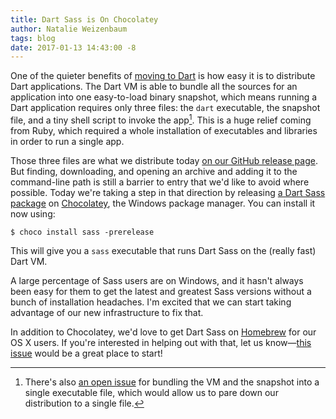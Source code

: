 ```yaml
---
title: Dart Sass is On Chocolatey
author: Natalie Weizenbaum
tags: blog
date: 2017-01-13 14:43:00 -8
---
```


One of the quieter benefits of [moving to Dart](/blog/announcing-dart-sass) is
how easy it is to distribute Dart applications. The Dart VM is able to bundle
all the sources for an application into one easy-to-load binary snapshot, which
means running a Dart application requires only three files: the `dart`
executable, the snapshot file, and a tiny shell script to invoke the app[^1].
This is a huge relief coming from Ruby, which required a whole installation of
executables and libraries in order to run a single app.

Those three files are what we distribute today [on our GitHub release
page](https://github.com/sass/dart-sass/releases). But finding, downloading, and
opening an archive and adding it to the command-line path is still a barrier to
entry that we'd like to avoid where possible. Today we're taking a step in that
direction by releasing [a Dart Sass
package](https://chocolatey.org/packages/sass) on
[Chocolatey](https://chocolatey.org/), the Windows package manager. You can
install it now using:

```
$ choco install sass -prerelease
```

This will give you a `sass` executable that runs Dart Sass on the (really fast)
Dart VM.

A large percentage of Sass users are on Windows, and it hasn't always been easy
for them to get the latest and greatest Sass versions without a bunch of
installation headaches. I'm excited that we can start taking advantage of our
new infrastructure to fix that.

In addition to Chocolatey, we'd love to get Dart Sass on
[Homebrew](http://brew.sh/) for our OS X users. If you're interested in helping
out with that, let us know—[this
issue](https://github.com/sass/dart-sass/issues/97) would be a great place to
start!

[^1]:
    There's also [an open
    issue](https://github.com/dart-lang/sdk/issues/27596) for bundling the VM
    and the snapshot into a single executable file, which would allow us to pare
    down our distribution to a single file.
